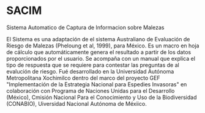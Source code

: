 # SACIM
Sistema Automatico de Captura de Informacion sobre Malezas


El Sistema es una adaptación de el sistema Australiano de Evaluación de Riesgo de Malezas (Pheloung et al, 1999), para México. Es un macro en hoja de cálculo que automáticamente genera el resultado a partir de los datos proporcionados por el usuario. Se acompaña con un manual que explica el tipo de respuesta que se requiere para contestar las preguntas de al evalución de riesgo. Fué desarrollado en la Universidad Autónoma Metropolitana Xochimilco dentro del marco del proyecto GEF "Implementación de la Estrategia Nacional para Espedies Invasoras" en colaboración con Programa de Naciones Unidas para el Desarrollo (México), Cmisión Nacional Para el Conocimiento y Uso de la Biodiversidad (CONABIO), Uiversidad Nacional Autónoma de Méxiico.

